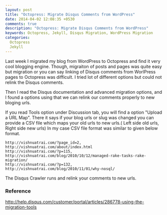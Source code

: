 ```yaml
---
layout: post
title: "Octopress: Migrate Disqus Comments from WordPress"
date: 2014-04-02 12:08:35 +0530
comments: true
description: "Octopress: Migrate Disqus Comments from WordPress"
keywords: Octopress, Jekyll, Disqus Migration, WordPress Migration
categories:
  Octopress
  Jekyll
---
```


Last week I migrated my blog from WordPress to Octopress and find it very cool blogging engine. Though, migraiton of posts and pages was quite easy but migration or you can say linking of Disqus comments from WorlPress pages to Octopress was difficult.<!--more--> I tried lot of different options but could not relink the Disqus comments.


Then I read the Disqus documentation and advanced migration options, and I found a options using that we can relink our comments properly to new bloging urls.


If you read Tools option under Discussion tab, you will find a option "Upload a URL Map". There it says if your blog urls or slug was changed you can provide a CSV file which maps your old urls to new urls.( Left side old urls, Right side new urls)
In my case CSV file format was similar to given below format.


    http://vishnuatrai.com/?page_id=2, http://vishnuatrai.com/about/index.html
    http://vishnuatrai.com/?p=115, http://vishnuatrai.com/blog/2010/10/12/managed-rake-tasks-rake-migration/
    http://vishnuatrai.com/?p=132, http://vishnuatrai.com/blog/2010/11/01/why-nosql/


The Disqus Crawler runs and relink your comments to new urls.

### Reference
http://help.disqus.com/customer/portal/articles/286778-using-the-migration-tools
